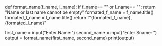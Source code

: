 
def format_name(f_name, l_name): 
    if  f_name== "" or l_name== "":
      return "Name or last name cannot be empty"
    formated_f_name = f_name.title()
    formated_l_name = l_name.title()
    return f"{formated_f_name},{formated_l_name}"

first_name = input("Enter Name:")
second_name = input("Enter Sname: ")
output = format_name(first_name, second_name)
print(output)